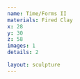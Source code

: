```yaml
---
name: Time/Forms II
materials: Fired Clay
x: 28
y: 30
z: 58
images: 1
details: 2

layout: sculpture
---
```

